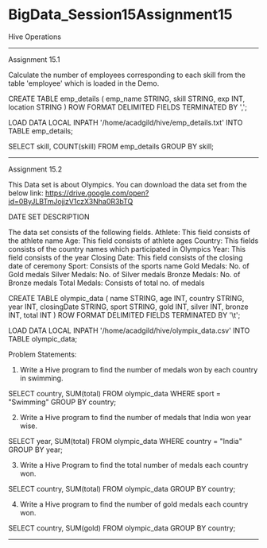 # BigData_Session15Assignment15
Hive Operations


---------------------------------------------------------------------------------------------------------------------
Assignment 15.1

Calculate the number of employees corresponding to each skill from the table 'employee' which is
loaded in the Demo.

CREATE TABLE emp_details
(
emp_name STRING,
skill STRING,
exp INT,
location STRING
)
ROW FORMAT DELIMITED
FIELDS TERMINATED BY ',';

LOAD DATA 
LOCAL INPATH '/home/acadgild/hive/emp_details.txt'
INTO TABLE emp_details;

SELECT skill, COUNT(skill) FROM emp_details GROUP BY skill;

---------------------------------------------------------------------------------------------------------------------
Assignment 15.2

This Data set is about Olympics. You can download the data set from the below link:
https://drive.google.com/open?id=0ByJLBTmJojjzV1czX3Nha0R3bTQ

DATE SET DESCRIPTION

The data set consists of the following fields.
Athlete: This field consists of the athlete name
Age: This field consists of athlete ages
Country: This fields consists of the country names which participated in Olympics
Year: This field consists of the year
Closing Date: This field consists of the closing date of ceremony
Sport: Consists of the sports name
Gold Medals: No. of Gold medals
Silver Medals: No. of Silver medals
Bronze Medals: No. of Bronze medals
Total Medals: Consists of total no. of medals

CREATE TABLE olympic_data
(
name STRING,
age INT,
country STRING,
year INT,
closingDate STRING,
sport STRING,
gold INT,
silver INT,
bronze INT,
total INT
)
ROW FORMAT DELIMITED
FIELDS TERMINATED BY '\t';

LOAD DATA
LOCAL INPATH '/home/acadgild/hive/olympix_data.csv'
INTO TABLE olympic_data;


Problem Statements:

1. Write a Hive program to find the number of medals won by each country in swimming.

SELECT country, SUM(total)
FROM olympic_data 
WHERE sport = "Swimming" 
GROUP BY country;

2. Write a Hive program to find the number of medals that India won year wise.

SELECT year, SUM(total)
FROM olympic_data 
WHERE country = "India" 
GROUP BY year;

3. Write a Hive Program to find the total number of medals each country won.

SELECT country, SUM(total)
FROM olympic_data 
GROUP BY country;

4. Write a Hive program to find the number of gold medals each country won.

SELECT country, SUM(gold)
FROM olympic_data 
GROUP BY country;

-----------------------------------------------------------------------------------------------------------------
